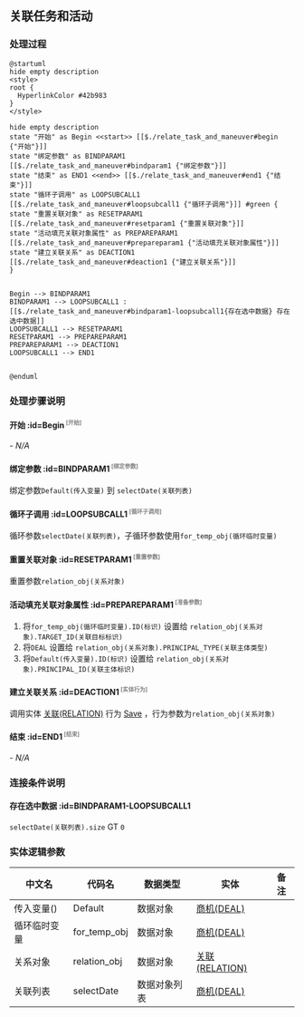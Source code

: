 ## 关联任务和活动 <!-- {docsify-ignore-all} -->

   

### 处理过程

```plantuml
@startuml
hide empty description
<style>
root {
  HyperlinkColor #42b983
}
</style>

hide empty description
state "开始" as Begin <<start>> [[$./relate_task_and_maneuver#begin {"开始"}]]
state "绑定参数" as BINDPARAM1  [[$./relate_task_and_maneuver#bindparam1 {"绑定参数"}]]
state "结束" as END1 <<end>> [[$./relate_task_and_maneuver#end1 {"结束"}]]
state "循环子调用" as LOOPSUBCALL1  [[$./relate_task_and_maneuver#loopsubcall1 {"循环子调用"}]] #green {
state "重置关联对象" as RESETPARAM1  [[$./relate_task_and_maneuver#resetparam1 {"重置关联对象"}]]
state "活动填充关联对象属性" as PREPAREPARAM1  [[$./relate_task_and_maneuver#prepareparam1 {"活动填充关联对象属性"}]]
state "建立关联关系" as DEACTION1  [[$./relate_task_and_maneuver#deaction1 {"建立关联关系"}]]
}


Begin --> BINDPARAM1
BINDPARAM1 --> LOOPSUBCALL1 : [[$./relate_task_and_maneuver#bindparam1-loopsubcall1{存在选中数据} 存在选中数据]]
LOOPSUBCALL1 --> RESETPARAM1
RESETPARAM1 --> PREPAREPARAM1
PREPAREPARAM1 --> DEACTION1
LOOPSUBCALL1 --> END1


@enduml
```


### 处理步骤说明

#### 开始 :id=Begin<sup class="footnote-symbol"> <font color=gray size=1>[开始]</font></sup>



*- N/A*
#### 绑定参数 :id=BINDPARAM1<sup class="footnote-symbol"> <font color=gray size=1>[绑定参数]</font></sup>



绑定参数`Default(传入变量)` 到 `selectDate(关联列表)`
#### 循环子调用 :id=LOOPSUBCALL1<sup class="footnote-symbol"> <font color=gray size=1>[循环子调用]</font></sup>



循环参数`selectDate(关联列表)`，子循环参数使用`for_temp_obj(循环临时变量)`
#### 重置关联对象 :id=RESETPARAM1<sup class="footnote-symbol"> <font color=gray size=1>[重置参数]</font></sup>



重置参数```relation_obj(关系对象)```
#### 活动填充关联对象属性 :id=PREPAREPARAM1<sup class="footnote-symbol"> <font color=gray size=1>[准备参数]</font></sup>



1. 将`for_temp_obj(循环临时变量).ID(标识)` 设置给  `relation_obj(关系对象).TARGET_ID(关联目标标识)`
2. 将`DEAL` 设置给  `relation_obj(关系对象).PRINCIPAL_TYPE(关联主体类型)`
3. 将`Default(传入变量).ID(标识)` 设置给  `relation_obj(关系对象).PRINCIPAL_ID(关联主体标识)`

#### 建立关联关系 :id=DEACTION1<sup class="footnote-symbol"> <font color=gray size=1>[实体行为]</font></sup>



调用实体 [关联(RELATION)](module/crm/relation.md) 行为 [Save](module/crm/relation#行为) ，行为参数为`relation_obj(关系对象)`

#### 结束 :id=END1<sup class="footnote-symbol"> <font color=gray size=1>[结束]</font></sup>



*- N/A*


### 连接条件说明
#### 存在选中数据 :id=BINDPARAM1-LOOPSUBCALL1

`selectDate(关联列表).size` GT `0`


### 实体逻辑参数

|    中文名   |    代码名    |  数据类型    |  实体   |备注 |
| --------| --------| -------- | -------- | --------   |
|传入变量(<i class="fa fa-check"/></i>)|Default|数据对象|[商机(DEAL)](module/crm/deal.md)||
|循环临时变量|for_temp_obj|数据对象|[商机(DEAL)](module/crm/deal.md)||
|关系对象|relation_obj|数据对象|[关联(RELATION)](module/crm/relation.md)||
|关联列表|selectDate|数据对象列表|[商机(DEAL)](module/crm/deal.md)||
